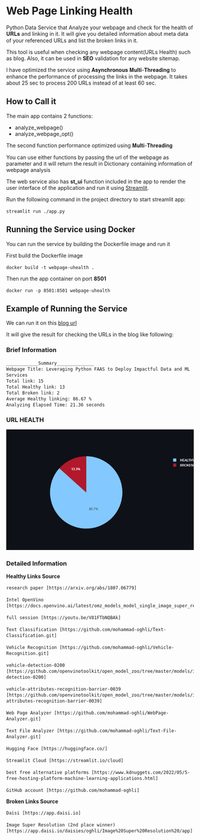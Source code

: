 # Web Page Linking Health
Python Data Service that Analyze your webpage and check for the health of 𝐔𝐑𝐋𝐬 and linking in it. It will give you detailed information about meta data of your referenced URLs and list the broken links in it.

This tool is useful when checking any webpage content(URLs Health) such as blog. Also, it can be used in **SEO** validation for any website sitemap. 

I have optimized the service using 𝐀𝐬𝐲𝐧𝐜𝐡𝐫𝐨𝐧𝐨𝐮𝐬 𝐌𝐮𝐥𝐭𝐢-𝐓𝐡𝐫𝐞𝐚𝐝𝐢𝐧𝐠 to enhance the performance of processing the links in the webpage. It takes about 25 sec to process 200 URLs instead of at least 60 sec.

## How to Call it

The main app contains 2 functions:
* analyze_webpage()
* analyze_webpage_opt() 

The second function performance optimized using 𝐌𝐮𝐥𝐭𝐢-𝐓𝐡𝐫𝐞𝐚𝐝𝐢𝐧𝐠 

You can use either functions by passing the url of the webpage as parameter and it will return the result in Dictionary containing information of webpage analysis 

The web service also has **st_ui** function included in the app to render the user interface of the application and run it using [Streamlit](https://streamlit.io/).

Run the following command in the project directory to start streamlit app:

`streamlit run ./app.py`

## Running the Service using Docker
You can run the service by building the Dockerfile image and run it

First build the Dockerfile image

`docker build -t webpage-uhealth .`

Then run the app container on port **8501**

`docker run -p 8501:8501 webpage-uhealth`





## Example of Running the Service

We can run it on this [blog url](https://www.linkedin.com/pulse/leveraging-python-faas-deploy-impactful-data-ml-services-oghli/)

It will give the result for checking the URLs in the blog like following:


### Brief Information
```
____________Summary______________
Webpage Title: Leveraging Python FAAS to Deploy Impactful Data and ML Services
Total link: 15
Total Healthy link: 13
Total Broken link: 2
Average Healthy linking: 86.67 %
Analyzing Elapsed Time: 21.36 seconds
```
### URL HEALTH
![URL Health](URL_plot/newplot.png)

### Detailed Information

**Healthy Links Source**
```
research paper [https://arxiv.org/abs/1807.06779]

Intel OpenVino [https://docs.openvino.ai/latest/omz_models_model_single_image_super_resolution_1032.html]

full session [https://youtu.be/V81FTbNQBAk]

Text Classification [https://github.com/mohammad-oghli/Text-Classification.git]

Vehicle Recognition [https://github.com/mohammad-oghli/Vehicle-Recognition.git]

vehicle-detection-0200 [https://github.com/openvinotoolkit/open_model_zoo/tree/master/models/intel/vehicle-detection-0200]

vehicle-attributes-recognition-barrier-0039 [https://github.com/openvinotoolkit/open_model_zoo/tree/master/models/intel/vehicle-attributes-recognition-barrier-0039]

Web Page Analyzer [https://github.com/mohammad-oghli/WebPage-Analyzer.git]

Text File Analyzer [https://github.com/mohammad-oghli/Text-File-Analyzer.git]

Hugging Face [https://huggingface.co/]

Streamlit Cloud [https://streamlit.io/cloud]

best free alternative platforms [https://www.kdnuggets.com/2022/05/5-free-hosting-platform-machine-learning-applications.html]

GitHub account [https://github.com/mohammad-oghli]
```
**Broken Links Source**
```
Daisi [https://app.daisi.io]

Image Super Resolution (2nd place winner) [https://app.daisi.io/daisies/oghli/Image%20Super%20Resolution%20/app]
```








